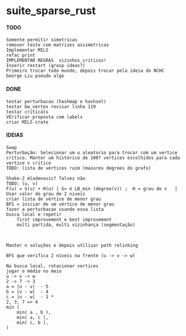 # suite_sparse_rust


#### TODO
    Somente permitir simetricas
    remover teste com matrizes assimetricas
    Implementar MILS
    refac print
    IMPLEMENTAR REGRAS  vizinhos_criticos!
    Inserir restart (grasp ideas?)
    Primeiro trocar todo mundo, depois trocar pela ideia do NCHC
    George Liu pseudo algo

#### DONE
    testar perturbacao (hashmap e hashset)
    testar bw_vertex revisar linha 119
    testar criticals
    VErificar proposta com labels
    criar MILS crate

#### IDEIAS
    Swap
    Perturbação: Selecionar um u aleatorio para trocar com um vertice crítico. Manter um histórico de 100? vertices escolhidos para cada vertice v crítico
    TODO: lista de vértices ruim (maiores degrees do grafo)

    Shake-2 mladenovic? Talvez não
    TODO: (u, v)
    F(u) = G(u) + H(u) | G= é LB_min (degree(v)) ;  H = grau de v   |  Usar valor do grau de 2 niveis
    criar lista de vértice de menor grau 
    BFS = iniciar de um vértice de menor grau
    fazer a perturbacao usando essa lista
    busca local e repetir
        first improvement e best improvement
        multi partida, multi vizinhança (segmentação)
        


    Manter n soluções e depois utilizar path relinking

    BFS que verifica 2 níveis na frente (u -> v -> w)

    Na busca local, rotacionar vertices
    jogar o médio no meio
    u -> v -> w
    2 -> 7 -> 3
    a = |u - v|  - 5
    b = |v - w|  - 4
    c = |u - w|  - 1 *
    2, 3, 7 => 4
    min (
        min( a , b ),
        min( a, c ),
        min( c, b ),
    )